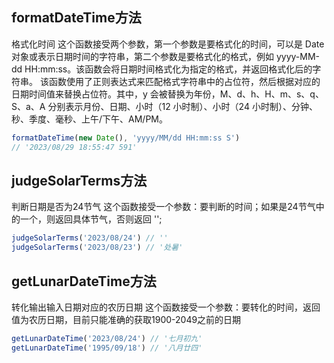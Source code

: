 ## formatDateTime方法

格式化时间
这个函数接受两个参数，第一个参数是要格式化的时间，可以是 Date 对象或表示日期时间的字符串，第二个参数是要格式化的格式，例如 yyyy-MM-dd HH:mm:ss。该函数会将日期时间格式化为指定的格式，并返回格式化后的字符串。
该函数使用了正则表达式来匹配格式字符串中的占位符，然后根据对应的日期时间值来替换占位符。其中，y 会被替换为年份，M、d、h、H、m、s、q、S、a、A 分别表示月份、日期、小时（12 小时制）、小时（24 小时制）、分钟、秒、季度、毫秒、上午/下午、AM/PM。

```javascript
formatDateTime(new Date(), 'yyyy/MM/dd HH:mm:ss S')
// '2023/08/29 18:55:47 591'
```

## judgeSolarTerms方法

判断日期是否为24节气
这个函数接受一个参数：要判断的时间；如果是24节气中的一个，则返回具体节气，否则返回 '';

```javascript
judgeSolarTerms('2023/08/24') // ''
judgeSolarTerms('2023/08/23') // '处暑'
```

## getLunarDateTime方法

转化输出输入日期对应的农历日期
这个函数接受一个参数：要转化的时间，返回值为农历日期，目前只能准确的获取1900-2049之前的日期

```javascript
getLunarDateTime('2023/08/24') // '七月初九'
getLunarDateTime('1995/09/18') // '八月廿四'
```
